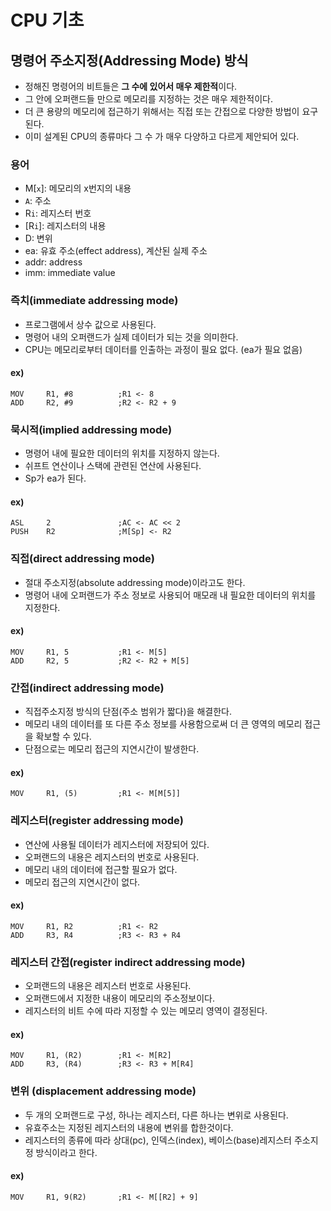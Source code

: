 # CPU 기초

## 명령어 주소지정(Addressing Mode) 방식

* 정해진 명령어의 비트들은 **그 수에 있어서 매우 제한적**이다.
* 그 안에 오퍼랜드들 만으로 메모리를 지정하는 것은 매우 제한적이다.
* 더 큰 용량의 메모리에 접근하기 위해서는 직접 또는 간접으로 다양한 방법이 요구된다.
* 이미 설계된 CPU의 종류마다 그 수 가 매우 다양하고 다르게 제안되어 있다.

### 용어

* M[`x`]: 메모리의 x번지의 내용
* `A`: 주소
* R`i`: 레지스터 번호
* [R`i`]: 레지스터의 내용
* D: 변위
* ea: 유효 주소(effect address), 계산된 실제 주소
* addr: address
* imm: immediate value

### 즉치(immediate addressing mode)

* 프로그램에서 상수 값으로 사용된다.
* 명령어 내의 오퍼랜드가 실제 데이터가 되는 것을 의미한다.
* CPU는 메모리로부터 데이터를 인출하는 과정이 필요 없다. (ea가 필요 없음)

#### ex)

```
MOV     R1, #8          ;R1 <- 8
ADD     R2, #9          ;R2 <- R2 + 9
```

### 묵시적(implied addressing mode)

* 명령어 내에 필요한 데이터의 위치를 지정하지 않는다.
* 쉬프트 연산이나 스택에 관련된 연산에 사용된다.
* Sp가 ea가 된다.

#### ex)

```
ASL     2               ;AC <- AC << 2
PUSH    R2              ;M[Sp] <- R2
```

### 직접(direct addressing mode)

* 절대 주소지정(absolute addressing mode)이라고도 한다.
* 명령어 내에 오퍼랜드가 주소 정보로 사용되어 매모래 내 필요한 데이터의 위치를 지정한다.

#### ex)

```
MOV     R1, 5           ;R1 <- M[5]
ADD     R2, 5           ;R2 <- R2 + M[5]
```

### 간접(indirect addressing mode)

* 직접주소지정 방식의 단점(주소 범위가 짧다)을 해결한다.
* 메모리 내의 데이터를 또 다른 주소 정보를 사용함으로써 더 큰 영역의 메모리 접근을 확보할 수 있다.
* 단점으로는 메모리 접근의 지연시간이 발생한다.

#### ex)

```
MOV     R1, (5)         ;R1 <- M[M[5]]
```

### 레지스터(register addressing mode)

* 연산에 사용될 데이터가 레지스터에 저장되어 있다.
* 오퍼랜드의 내용은 레지스터의 번호로 사용된다.
* 메모리 내의 데이터에 접근할 필요가 없다.
* 메모리 접근의 지연시간이 없다.

#### ex)

```
MOV     R1, R2          ;R1 <- R2
ADD     R3, R4          ;R3 <- R3 + R4
```

### 레지스터 간접(register indirect addressing mode)

* 오퍼랜드의 내용은 레지스터 번호로 사용된다.
* 오퍼랜드에서 지정한 내용이 메모리의 주소정보이다.
* 레지스터의 비트 수에 따라 지정할 수 있는 메모리 영역이 결정된다.

#### ex)

```
MOV     R1, (R2)        ;R1 <- M[R2]
ADD     R3, (R4)        ;R3 <- R3 + M[R4]
```

### 변위 (displacement addressing mode)

* 두 개의 오퍼랜드로 구성, 하나는 레지스터, 다른 하나는 변위로 사용된다.
* 유효주소는 지정된 레지스터의 내용에 변위를 합한것이다.
* 레지스터의 종류에 따라 상대(pc), 인덱스(index), 베이스(base)레지스터 주소지정 방식이라고 한다.

#### ex)

```
MOV     R1, 9(R2)       ;R1 <- M[[R2] + 9]
```

